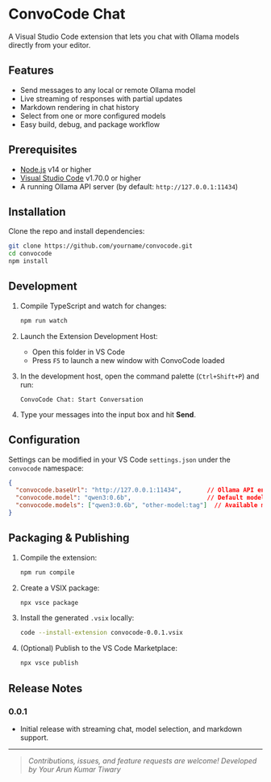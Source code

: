 # ConvoCode Chat

A Visual Studio Code extension that lets you chat with Ollama models directly from your editor.

## Features

* Send messages to any local or remote Ollama model
* Live streaming of responses with partial updates
* Markdown rendering in chat history
* Select from one or more configured models
* Easy build, debug, and package workflow

## Prerequisites

* [Node.js](https://nodejs.org/) v14 or higher
* [Visual Studio Code](https://code.visualstudio.com/) v1.70.0 or higher
* A running Ollama API server (by default: `http://127.0.0.1:11434`)

## Installation

Clone the repo and install dependencies:

```bash
git clone https://github.com/yourname/convocode.git
cd convocode
npm install
```

## Development

1. Compile TypeScript and watch for changes:

   ```bash
   npm run watch
   ```

2. Launch the Extension Development Host:

   * Open this folder in VS Code
   * Press `F5` to launch a new window with ConvoCode loaded

3. In the development host, open the command palette (`Ctrl+Shift+P`) and run:

   ```
   ConvoCode Chat: Start Conversation
   ```

4. Type your messages into the input box and hit **Send**.

## Configuration

Settings can be modified in your VS Code `settings.json` under the `convocode` namespace:

```json
{
  "convocode.baseUrl": "http://127.0.0.1:11434",       // Ollama API endpoint
  "convocode.model": "qwen3:0.6b",                     // Default model
  "convocode.models": ["qwen3:0.6b", "other-model:tag"]  // Available models
}
```

## Packaging & Publishing

1. Compile the extension:

   ```bash
   npm run compile
   ```

2. Create a VSIX package:

   ```bash
   npx vsce package
   ```

3. Install the generated `.vsix` locally:

   ```bash
   code --install-extension convocode-0.0.1.vsix
   ```

4. (Optional) Publish to the VS Code Marketplace:

   ```bash
   npx vsce publish
   ```

## Release Notes

### 0.0.1

* Initial release with streaming chat, model selection, and markdown support.

---

> *Contributions, issues, and feature requests are welcome!*
> *Developed  by Your Arun Kumar Tiwary*
